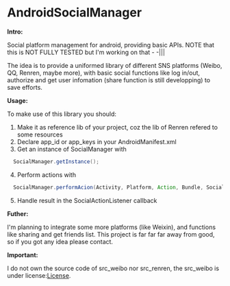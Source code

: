 AndroidSocialManager
====================

<b>Intro:</b>

Social platform management for android, providing basic APIs. 
NOTE that this is NOT FULLY TESTED but I'm working on that - -|||

The idea is to provide a uniformed library of different SNS platforms (Weibo, QQ, Renren, maybe more),
with basic social functions like log in/out, authorize and get user infomation (share function is still developping) 
to save efforts.

<b>Usage:</b>

To make use of this library you should:

1. Make it as reference lib of your project, coz the lib of Renren refered to some resources
2. Declare app_id or app_keys in your AndroidManifest.xml
3. Get an instance of SocialManager with 

``` java
  SocialManager.getInstance();
```

4. Perform actions with

``` java
  SocialManager.performAcion(Activity, Platform, Action, Bundle, SocialActionListener);
```

5. Handle result in the SocialActionListener callback

<b>Futher:</b>

I'm planning to integrate some more platforms (like Weixin), and functions like sharing and get friends list.
This project is far far far away from good, so if you got any idea please contact.

<b>Important:</b>

I do not own the source code of src_weibo nor src_renren, the src_weibo is under license:[License](https://github.com/Errryx/AndroidSocialManager/blob/master/License).
